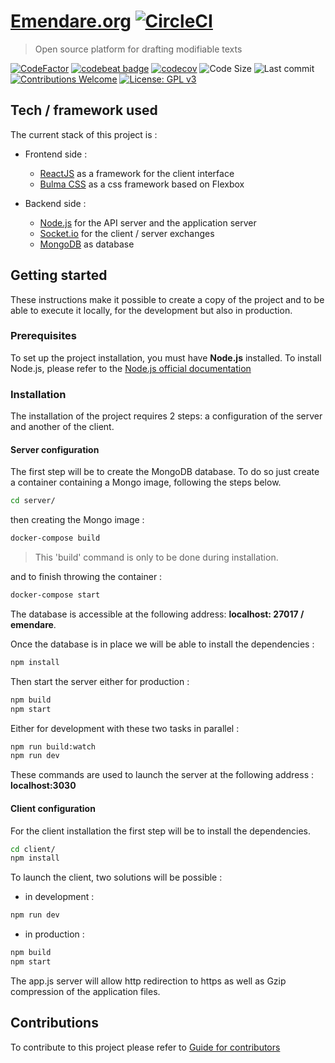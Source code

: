# [Emendare.org](https://emendare.org/) [![CircleCI](https://circleci.com/gh/jimmyleray/Emendare.svg?style=svg)](https://circleci.com/gh/jimmyleray/Emendare)

> Open source platform for drafting modifiable texts

[![CodeFactor](https://www.codefactor.io/repository/github/jimmyleray/emendare/badge)](https://www.codefactor.io/repository/github/jimmyleray/emendare) [![codebeat badge](https://codebeat.co/badges/f8844565-7b03-4a04-be13-fb4f38921729)](https://codebeat.co/projects/github-com-jimmyleray-emendare-master) [![codecov](https://codecov.io/gh/JimmyLeray/Emendare/branch/master/graph/badge.svg)](https://codecov.io/gh/JimmyLeray/Emendare) ![Code Size](https://img.shields.io/github/languages/code-size/jimmyleray/Emendare.svg?style=flat) ![Last commit](https://img.shields.io/github/last-commit/jimmyleray/Emendare.svg?style=flat) [![Contributions Welcome](https://img.shields.io/badge/contributions-welcome-brightgreen.svg?style=flat)](https://github.com/jimmyleray/Emendare/issues) [![License: GPL v3](https://img.shields.io/badge/License-GPL%20v3-blue.svg)](https://www.gnu.org/licenses/gpl-3.0)

## Tech / framework used

The current stack of this project is :

- Frontend side :

  - [ReactJS](https://reactjs.org/) as a framework for the client interface
  - [Bulma CSS](https://bulma.io/) as a css framework based on Flexbox

- Backend side :
  - [Node.js](https://nodejs.org/en/) for the API server and the application server
  - [Socket.io](https://socket.io/) for the client / server exchanges
  - [MongoDB](https://www.mongodb.com/en) as database

## Getting started

These instructions make it possible to create a copy of the project and to be able to execute it locally, for the development but also in production.

### Prerequisites

To set up the project installation, you must have **Node.js** installed.
To install Node.js, please refer to the [Node.js official documentation](https://nodejs.org/en/)

### Installation

The installation of the project requires 2 steps: a configuration of the server and another of the client.

#### Server configuration

The first step will be to create the MongoDB database. To do so just create a container containing a Mongo image, following the steps below.

```bash
cd server/
```

then creating the Mongo image :

```bash
docker-compose build
```

> This 'build' command is only to be done during installation.

and to finish throwing the container :

```bash
docker-compose start
```

The database is accessible at the following address: **localhost: 27017 / emendare**.

Once the database is in place we will be able to install the dependencies :

```bash
npm install
```

Then start the server either for production :

```bash
npm build
npm start
```

Either for development with these two tasks in parallel :

```bash
npm run build:watch
npm run dev
```

These commands are used to launch the server at the following address : **localhost:3030**

#### Client configuration

For the client installation the first step will be to install the dependencies.

```bash
cd client/
npm install
```

To launch the client, two solutions will be possible :

- in development :

```bash
npm run dev
```

- in production :

```bash
npm build
npm start
```

The app.js server will allow http redirection to https as well as Gzip compression of the application files.

## Contributions

To contribute to this project please refer to [Guide for contributors](https://github.com/jimmyleray/Emendare/blob/master/CONTRIBUTING.md)
